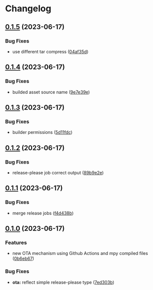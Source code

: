 # Changelog

## [0.1.5](https://github.com/AuHau/projector-cabinet/compare/v0.1.4...v0.1.5) (2023-06-17)


### Bug Fixes

* use different tar compress ([04af35d](https://github.com/AuHau/projector-cabinet/commit/04af35d7a5fc833fdee7b87c0004e570961c3dae))

## [0.1.4](https://github.com/AuHau/projector-cabinet/compare/v0.1.3...v0.1.4) (2023-06-17)


### Bug Fixes

* builded asset source name ([9e7e39e](https://github.com/AuHau/projector-cabinet/commit/9e7e39e49075fb527f5c02b765ce32e60e14f1e8))

## [0.1.3](https://github.com/AuHau/projector-cabinet/compare/v0.1.2...v0.1.3) (2023-06-17)


### Bug Fixes

* builder permissions ([5d11fdc](https://github.com/AuHau/projector-cabinet/commit/5d11fdcc5532be678156ee59be545ae5d648aa9c))

## [0.1.2](https://github.com/AuHau/projector-cabinet/compare/v0.1.1...v0.1.2) (2023-06-17)


### Bug Fixes

* release-please job correct output ([89b9e2e](https://github.com/AuHau/projector-cabinet/commit/89b9e2ed5f7dbc23f5f9cd29d80a6c668b998d48))

## [0.1.1](https://github.com/AuHau/projector-cabinet/compare/v0.1.0...v0.1.1) (2023-06-17)


### Bug Fixes

* merge release jobs ([f4d438b](https://github.com/AuHau/projector-cabinet/commit/f4d438b765b90e49bc31064a78cd9a800a9f87ea))

## [0.1.0](https://github.com/AuHau/projector-cabinet/compare/0.0.1...v0.1.0) (2023-06-17)


### Features

* new OTA mechanism using Github Actions and mpy compiled files ([0b6eb67](https://github.com/AuHau/projector-cabinet/commit/0b6eb67a0d31dac301785eebe84bdcc270f8f68a))


### Bug Fixes

* **ota:** reflect simple release-please type ([7ed303b](https://github.com/AuHau/projector-cabinet/commit/7ed303bbfbd83803e60e727c8198f8a25b256d00))
